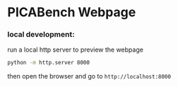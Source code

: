 # PICABench Webpage

### local development:
run a local http server to preview the webpage
```bash
python -m http.server 8000
```
then open the browser and go to `http://localhost:8000`
